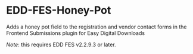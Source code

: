 EDD-FES-Honey-Pot
=================

Adds a honey pot field to the registration and vendor contact forms in the Frontend Submissions plugin for Easy Digital Downloads

_Note_: this requires EDD FES v2.2.9.3 or later.
